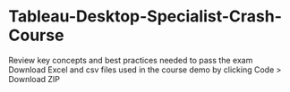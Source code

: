 # Tableau-Desktop-Specialist-Crash-Course
Review key concepts and best practices needed to pass the exam
Download Excel and csv files used in the course demo by clicking Code > Download ZIP
